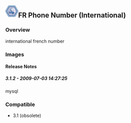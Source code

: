 ## <img src='./logo.jpg' width='40' height='40'>FR Phone Number (International)

### Overview
international french number 
### Images




#### Release Notes

##### 3.1.2 - 2009-07-03 14:27:25
mysql
### Compatible
 -  3.1 (obsolete)